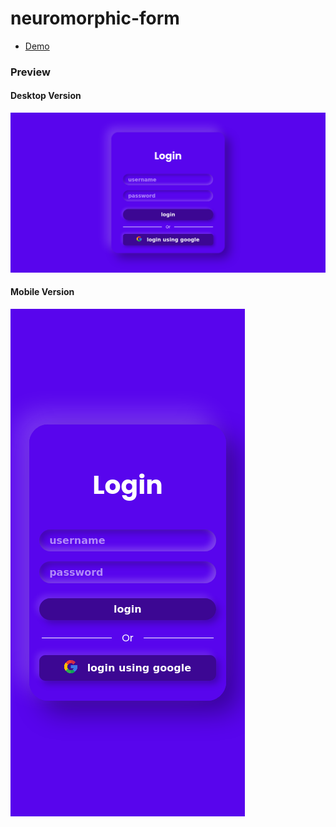 # neuromorphic-form
- [Demo](https://codeswithroh.github.io/neuromorphic-form/)
### Preview
#### Desktop Version
<img src="./desktop-version.png"></img>
#### Mobile Version
<img src="./mobile-version.png"></img>
